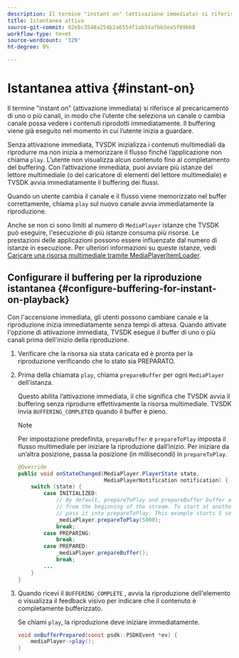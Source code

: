 ```yaml
---
description: Il termine "instant on" (attivazione immediata) si riferisce al precaricamento di uno o più canali, in modo che l’utente che seleziona un canale o cambia canale possa vedere i contenuti riprodotti immediatamente. Il buffering viene già eseguito nel momento in cui l’utente inizia a guardare.
title: Istantanea attiva
source-git-commit: 02ebc3548a254b2a6554f1ab34afbb3ea5f09bb8
workflow-type: tm+mt
source-wordcount: '329'
ht-degree: 0%

---
```


# Istantanea attiva {#instant-on}

Il termine &quot;instant on&quot; (attivazione immediata) si riferisce al precaricamento di uno o più canali, in modo che l’utente che seleziona un canale o cambia canale possa vedere i contenuti riprodotti immediatamente. Il buffering viene già eseguito nel momento in cui l’utente inizia a guardare.

Senza attivazione immediata, TVSDK inizializza i contenuti multimediali da riprodurre ma non inizia a memorizzare il flusso finché l’applicazione non chiama `play`. L’utente non visualizza alcun contenuto fino al completamento del buffering. Con l’attivazione immediata, puoi avviare più istanze del lettore multimediale (o del caricatore di elementi del lettore multimediale) e TVSDK avvia immediatamente il buffering dei flussi.

Quando un utente cambia il canale e il flusso viene memorizzato nel buffer correttamente, chiama `play` sul nuovo canale avvia immediatamente la riproduzione.

Anche se non ci sono limiti al numero di `MediaPlayer` istanze che TVSDK può eseguire, l&#39;esecuzione di più istanze consuma più risorse. Le prestazioni delle applicazioni possono essere influenzate dal numero di istanze in esecuzione. Per ulteriori informazioni su queste istanze, vedi [Caricare una risorsa multimediale tramite MediaPlayerItemLoader](../../../tvsdk-1.4-for-android/ui-configure/mediaplayer-initialize-for-video/android-1.4-media-mediaplayeritemloader.md).

## Configurare il buffering per la riproduzione istantanea {#configure-buffering-for-instant-on-playback}

Con l&#39;accensione immediata, gli utenti possono cambiare canale e la riproduzione inizia immediatamente senza tempi di attesa. Quando attivate l&#39;opzione di attivazione immediata, TVSDK esegue il buffer di uno o più canali prima dell&#39;inizio della riproduzione.

1. Verificare che la risorsa sia stata caricata ed è pronta per la riproduzione verificando che lo stato sia PREPARATO.
1. Prima della chiamata `play`, chiama `prepareBuffer` per ogni `MediaPlayer` dell&#39;istanza.

   Questo abilita l’attivazione immediata, il che significa che TVSDK avvia il buffering senza riprodurre effettivamente la risorsa multimediale. TVSDK invia `BUFFERING_COMPLETED` quando il buffer è pieno.

   >[!NOTE]
   >
   >Per impostazione predefinita, `prepareBuffer` e `prepareToPlay` imposta il flusso multimediale per iniziare la riproduzione dall’inizio. Per iniziare da un’altra posizione, passa la posizione (in millisecondi) in `prepareToPlay`.

   ```java
   @Override 
   public void onStateChanged(MediaPlayer.PlayerState state,  
                              MediaPlayerNotification notification) { 
       switch (state) { 
           case INITIALIZED: 
               // By default, prepareToPlay and prepareBuffer buffer and start playing 
               // from the beginning of the stream. To start at another position, 
               // pass it into prepareToPlay. This example starts 5 seconds into the stream. 
               _mediaPlayer.prepareToPlay(5000); 
               break; 
           case PREPARING: 
               break; 
           case PREPARED: 
               _mediaPlayer.prepareBuffer(); 
               break; 
           ... 
       } 
   }
   ```

1. Quando ricevi il `BUFFERING_COMPLETE` , avvia la riproduzione dell&#39;elemento o visualizza il feedback visivo per indicare che il contenuto è completamente bufferizzato.

   Se chiami `play`, la riproduzione deve iniziare immediatamente.

   ```java
   void onBufferPrepared(const psdk::PSDKEvent *ev) { 
       mediaPlayer->play(); 
   }
   ```
